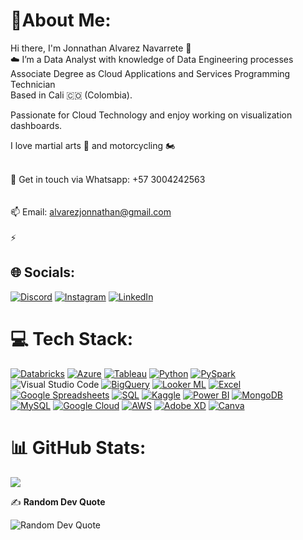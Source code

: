 # 🥷About Me:
Hi there, I'm Jonnathan Alvarez Navarrete 👋<br>
☁️ I’m a Data Analyst with knowledge of Data Engineering processes<br>
Associate Degree as Cloud Applications and Services Programming Technician <br>Based in Cali 🇨🇴 (Colombia).<br>

Passionate for Cloud Technology and enjoy working on visualization dashboards.<br>

I love martial arts 🥋 and motorcycling 🏍️<br>


<br>💬 Get in touch via Whatsapp: +57 3004242563 <br>
<br><br>📫 Email: alvarezjonnathan@gmail.com<br><br>⚡ 


## 🌐 Socials:
[![Discord](https://img.shields.io/badge/Discord-%237289DA.svg?logo=discord&logoColor=white)](https://discord.gg/Tathan1191#0635) [![Instagram](https://img.shields.io/badge/Instagram-%23E4405F.svg?logo=Instagram&logoColor=white)](https://instagram.com/@tathan_navarrete) [![LinkedIn](https://img.shields.io/badge/LinkedIn-%230077B5.svg?logo=linkedin&logoColor=white)](https://www.linkedin.com/in/jonnathan-alvarez-navarrete-950ba3125) 

# 💻 Tech Stack:
[![Databricks](https://img.shields.io/badge/Databricks-%23FF3621.svg?style=for-the-badge&logo=Databricks&logoColor=white)](https://databricks.com/)  [![Azure](https://img.shields.io/badge/Azure-%230072C6.svg?style=for-the-badge&logo=microsoftazure&logoColor=white)](https://azure.microsoft.com/)  [![Tableau](https://img.shields.io/badge/Tableau-%23E97627.svg?style=for-the-badge&logo=Tableau&logoColor=white)](https://www.tableau.com/)   [![Python](https://img.shields.io/badge/Python-%233776AB.svg?style=for-the-badge&logo=python&logoColor=white)](https://www.python.org/)   [![PySpark](https://img.shields.io/badge/PySpark-%23E25A1C.svg?style=for-the-badge&logo=apache-spark&logoColor=white)](https://spark.apache.org/docs/latest/api/python/)  ![Visual Studio Code](https://img.shields.io/badge/Visual%20Studio%20Code-0078d7.svg?style=for-the-badge&logo=visual-studio-code&logoColor=white)  [![BigQuery](https://img.shields.io/badge/BigQuery-%234285F4.svg?style=for-the-badge&logo=google-cloud&logoColor=white)](https://cloud.google.com/bigquery)   [![Looker ML](https://img.shields.io/badge/Looker%20ML-%23505151.svg?style=for-the-badge&logo=looker&logoColor=white)](https://looker.com/)  [![Excel](https://img.shields.io/badge/Excel-%231B4F98.svg?style=for-the-badge&logo=Microsoft-Excel&logoColor=white)](https://www.microsoft.com/en-us/microsoft-365/excel)  [![Google Spreadsheets](https://img.shields.io/badge/Google%20Spreadsheets-%2300A1F1.svg?style=for-the-badge&logo=Google-Sheets&logoColor=white)](https://www.google.com/sheets) [![SQL](https://img.shields.io/badge/SQL-%230074C0.svg?style=for-the-badge&logo=Microsoft-SQL-Server&logoColor=white)](https://www.microsoft.com/en-us/sql-server)  [![Kaggle](https://img.shields.io/badge/Kaggle-%2320BEFF.svg?style=for-the-badge&logo=kaggle&logoColor=white)](https://www.kaggle.com/)   [![Power BI](https://img.shields.io/badge/Power%20BI-%23F2C811.svg?style=for-the-badge&logo=Power-BI&logoColor=white)](https://powerbi.microsoft.com/)  [![MongoDB](https://img.shields.io/badge/MongoDB-%234ea94b.svg?style=for-the-badge&logo=mongodb&logoColor=white)](https://www.mongodb.com/)  [![MySQL](https://img.shields.io/badge/mysql-%2300f.svg?style=for-the-badge&logo=mysql&logoColor=white)](https://www.mysql.com/) [![Google Cloud](https://img.shields.io/badge/Google%20Cloud-%234285F4.svg?style=for-the-badge&logo=google-cloud&logoColor=white)](https://cloud.google.com/)  [![AWS](https://img.shields.io/badge/AWS-%23FF9900.svg?style=for-the-badge&logo=amazon-aws&logoColor=white)](https://aws.amazon.com/)  [![Adobe XD](https://img.shields.io/badge/Adobe%20XD-470137?style=for-the-badge&logo=Adobe%20XD&logoColor=#FF61F6)](https://www.adobe.com/products/xd.html)  [![Canva](https://img.shields.io/badge/Canva-%2300C4CC.svg?style=for-the-badge&logo=Canva&logoColor=white)](https://www.canva.com/)

# 📊 GitHub Stats:
![](https://github-readme-stats.vercel.app/api/top-langs/?username=Tathan1191&theme=radical&hide_border=false&include_all_commits=false&count_private=true&layout=compact)


✍️ **Random Dev Quote**

![Random Dev Quote](https://quotes-github-readme.vercel.app/api?type=horizontal&theme=radical)



<!---
Tathan1191/Tathan1191 is a ✨ special ✨ repository because its `README.md` (this file) appears on your GitHub profile.
You can click the Preview link to take a look at your changes.
--->
